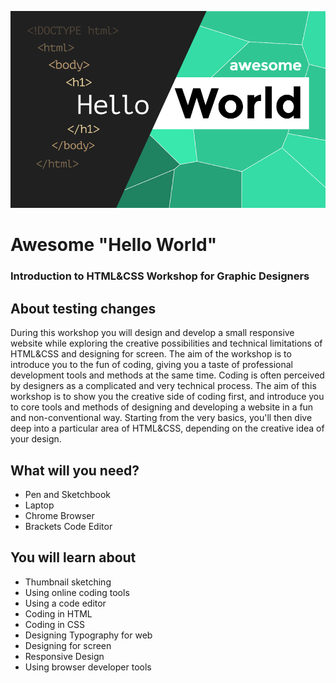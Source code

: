 ![Awesome Hello World](assets/poster.png "Hello World poster")

Awesome "Hello World"
====================
 
### Introduction to HTML&CSS Workshop for Graphic Designers
 

## About testing changes

During this workshop you will design and develop a small responsive website while exploring the creative possibilities and technical limitations of HTML&CSS and designing for screen. The aim of the workshop is to introduce you to the fun of coding, giving you a taste of professional development tools and methods at the same time. 
Coding is often perceived by designers as a complicated and very technical process. The aim of this workshop is to show you the creative side of coding first, and introduce you to core tools and methods of designing and developing a website in a fun and non-conventional way. Starting from the very basics, you'll then dive deep into a particular area of HTML&CSS, depending on the creative idea of your design.

## What will you need? 

* Pen and Sketchbook
* Laptop
* Chrome Browser
* Brackets Code Editor


## You will learn about 

* Thumbnail sketching 
* Using online coding tools
* Using a code editor
* Coding in HTML
* Coding in CSS
* Designing Typography for web
* Designing for screen
* Responsive Design
* Using browser developer tools





